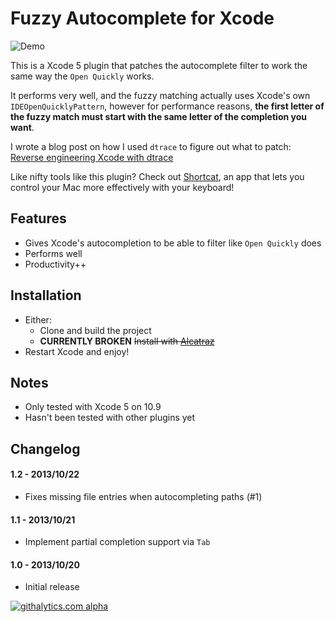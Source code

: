# Fuzzy Autocomplete for Xcode

![Demo](https://raw.github.com/chendo/FuzzyAutocompletePlugin/master/demo.gif)

This is a Xcode 5 plugin that patches the autocomplete filter to work the same way the `Open Quickly` works.

It performs very well, and the fuzzy matching actually uses Xcode's own `IDEOpenQuicklyPattern`, however for performance reasons, **the first letter of the fuzzy match must start with the same letter of the completion you want**.

I wrote a blog post on how I used `dtrace` to figure out what to patch: [Reverse engineering Xcode with dtrace](http://chen.do/blog/2013/10/22/building-an-xcode-5-fuzzy-autocomplete-plugin/?utm_source=github&utm_campaign=fuzzyautocomplete)

Like nifty tools like this plugin? Check out [Shortcat](https://shortcatapp.com/?utm_source=github&utm_campaign=fuzzyautocomplete), an app that lets you control your Mac more effectively with your keyboard!

## Features

* Gives Xcode's autocompletion to be able to filter like `Open Quickly` does
* Performs well
* Productivity++

## Installation

* Either:
  * Clone and build the project
  * **CURRENTLY BROKEN** ~~Install with [Alcatraz](http://mneorr.github.io/Alcatraz/)~~
* Restart Xcode and enjoy!

## Notes

* Only tested with Xcode 5 on 10.9
* Hasn't been tested with other plugins yet

## Changelog

#### 1.2 - 2013/10/22

* Fixes missing file entries when autocompleting paths (#1)

#### 1.1 - 2013/10/21

* Implement partial completion support via `Tab`

#### 1.0 - 2013/10/20

* Initial release

[![githalytics.com alpha](https://cruel-carlota.pagodabox.com/2803367345737409176241eb9cc3f903 "githalytics.com")](http://githalytics.com/chendo/fuzzyautocompleteplugin)
